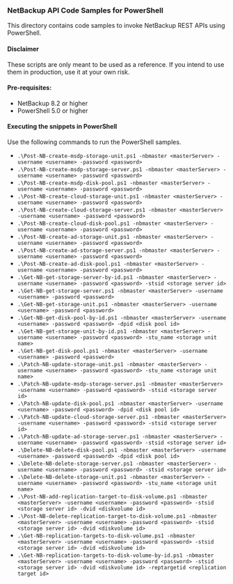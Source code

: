### NetBackup API Code Samples for PowerShell

This directory contains code samples to invoke NetBackup REST APIs using PowerShell.

#### Disclaimer

These scripts are only meant to be used as a reference. If you intend to use them in production, use it at your own risk.

#### Pre-requisites:

- NetBackup 8.2 or higher
- PowerShell 5.0 or higher

#### Executing the snippets in PowerShell

Use the following commands to run the PowerShell samples.
- `.\Post-NB-create-msdp-storage-unit.ps1 -nbmaster <masterServer> -username <username> -password <password>`
- `.\Post-NB-create-msdp-storage-server.ps1 -nbmaster <masterServer> -username <username> -password <password>`
- `.\Post-NB-create-msdp-disk-pool.ps1 -nbmaster <masterServer> -username <username> -password <password>`
- `.\Post-NB-create-cloud-storage-unit.ps1 -nbmaster <masterServer> -username <username> -password <password>`
- `.\Post-NB-create-cloud-storage-server.ps1 -nbmaster <masterServer> -username <username> -password <password>`
- `.\Post-NB-create-cloud-disk-pool.ps1 -nbmaster <masterServer> -username <username> -password <password>`
- `.\Post-NB-create-ad-storage-unit.ps1 -nbmaster <masterServer> -username <username> -password <password>`
- `.\Post-NB-create-ad-storage-server.ps1 -nbmaster <masterServer> -username <username> -password <password>`
- `.\Post-NB-create-ad-disk-pool.ps1 -nbmaster <masterServer> -username <username> -password <password>`
- `.\Get-NB-get-storage-server-by-id.ps1 -nbmaster <masterServer> -username <username> -password <password> -stsid <storage server id>`
- `.\Get-NB-get-storage-server.ps1 -nbmaster <masterServer> -username <username> -password <password>`
- `.\Get-NB-get-storage-unit.ps1 -nbmaster <masterServer> -username <username> -password <password>`
- `.\Get-NB-get-disk-pool-by-id.ps1 -nbmaster <masterServer> -username <username> -password <password> -dpid <disk pool id>`
- `.\Get-NB-get-storage-unit-by-id.ps1 -nbmaster <masterServer> -username <username> -password <password> -stu_name <storage unit name>`
- `.\Get-NB-get-disk-pool.ps1 -nbmaster <masterServer> -username <username> -password <password>`
- `.\Patch-NB-update-storage-unit.ps1 -nbmaster <masterServer> -username <username> -password <password> -stu_name <storage unit name>`
- `.\Patch-NB-update-msdp-storage-server.ps1 -nbmaster <masterServer> -username <username> -password <password> -stsid <storage server id>`
- `.\Patch-NB-update-disk-pool.ps1 -nbmaster <masterServer> -username <username> -password <password> -dpid <disk pool id>`
- `.\Patch-NB-update-cloud-storage-server.ps1 -nbmaster <masterServer> -username <username> -password <password> -stsid <storage server id>`
- `.\Patch-NB-update-ad-storage-server.ps1 -nbmaster <masterServer> -username <username> -password <password> -stsid <storage server id>`
- `.\Delete-NB-delete-disk-pool.ps1 -nbmaster <masterServer> -username <username> -password <password> -dpid <disk pool id>`
- `.\Delete-NB-delete-storage-server.ps1 -nbmaster <masterServer> -username <username> -password <password> -stsid <storage server id>`
- `.\Delete-NB-delete-storage-unit.ps1 -nbmaster <masterServer> -username <username> -password <password> -stu_name <storage unit name>`
- `.\Post-NB-add-replication-target-to-disk-volume.ps1 -nbmaster <masterServer> -username <username> -password <password> -stsid <storage server id> -dvid <diskvolume id>`
- `.\Post-NB-delete-replication-target-to-disk-volume.ps1 -nbmaster <masterServer> -username <username> -password <password> -stsid <storage server id> -dvid <diskvolume id>`
- `.\Get-NB-replication-targets-to-disk-volume.ps1 -nbmaster <masterServer> -username <username> -password <password> -stsid <storage server id> -dvid <diskvolume id>`
- `.\Get-NB-replication-targets-to-disk-volume-by-id.ps1 -nbmaster <masterServer> -username <username> -password <password> -stsid <storage server id> -dvid <diskvolume id> -reptargetid <replication target id>`

